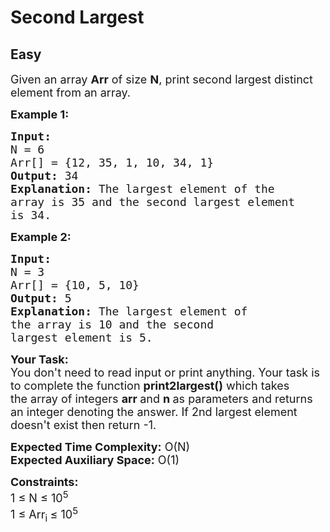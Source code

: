 # Second Largest
## Easy
<div class="problems_problem_content__Xm_eO"><p><span style="font-size:18px">Given an array <strong>Arr</strong> of size <strong>N</strong>, print second&nbsp;largest distinct element from an array.</span></p>

<p><span style="font-size:18px"><strong>Example 1:</strong></span></p>

<pre><span style="font-size:18px"><strong>Input:</strong> 
N = 6
Arr[] = {12, 35, 1, 10, 34, 1}
<strong>Output:</strong> 34
<strong>Explanation: </strong>The largest element of the 
array is 35 and the second largest element
is 34.</span></pre>

<p><span style="font-size:18px"><strong>Example 2:</strong></span></p>

<pre><span style="font-size:18px"><strong>Input:</strong> 
N = 3
Arr[] = {10, 5, 10}
<strong>Output:</strong> 5
<strong>Explanation: </strong>The largest element of 
the array is 10 and the second 
largest element is 5.</span></pre>

<p><span style="font-size:18px"><strong>Your Task:</strong><br>
You don't need to read input or print anything. Your task is to complete the function&nbsp;<strong>print2largest()</strong>&nbsp;which takes the&nbsp;array of&nbsp;integers&nbsp;<strong>arr&nbsp;</strong>and&nbsp;<strong>n</strong><strong>&nbsp;</strong>as parameters and returns an integer denoting the answer. If 2nd largest element doesn't exist&nbsp;then return -1.</span></p>

<p><span style="font-size:18px"><strong>Expected Time Complexity:</strong>&nbsp;O(N)<br>
<strong>Expected Auxiliary Space:</strong>&nbsp;O(1)</span></p>

<p><span style="font-size:18px"><strong>Constraints:</strong><br>
1 ≤ N ≤ 10<sup>5</sup><br>
1 ≤ Arr<sub>i </sub>≤ 10<sup>5</sup></span></p>
</div>